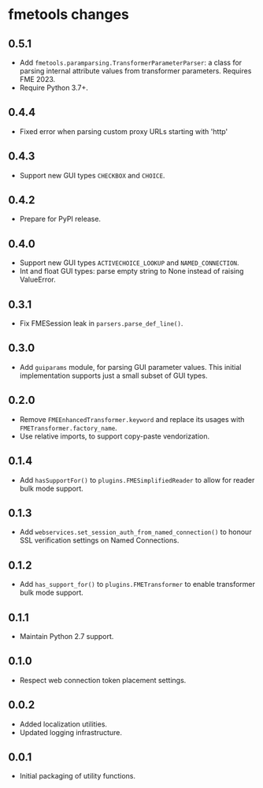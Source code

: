 # fmetools changes

## 0.5.1

* Add `fmetools.paramparsing.TransformerParameterParser`: a class for parsing
  internal attribute values from transformer parameters. Requires FME 2023.
* Require Python 3.7+.

## 0.4.4

* Fixed error when parsing custom proxy URLs starting with 'http'

## 0.4.3

* Support new GUI types `CHECKBOX` and `CHOICE`.

## 0.4.2

* Prepare for PyPI release.

## 0.4.0

* Support new GUI types `ACTIVECHOICE_LOOKUP` and `NAMED_CONNECTION`.
* Int and float GUI types: parse empty string to None instead of raising ValueError.

## 0.3.1

* Fix FMESession leak in `parsers.parse_def_line()`.

## 0.3.0

* Add `guiparams` module, for parsing GUI parameter values.
  This initial implementation supports just a small subset of GUI types.

## 0.2.0

* Remove `FMEEnhancedTransformer.keyword` and replace its usages with `FMETransformer.factory_name`.
* Use relative imports, to support copy-paste vendorization.

## 0.1.4

* Add `hasSupportFor()` to `plugins.FMESimplifiedReader` to allow for reader bulk mode support.

## 0.1.3

* Add `webservices.set_session_auth_from_named_connection()` to honour SSL verification settings on Named Connections.

## 0.1.2

* Add `has_support_for()` to `plugins.FMETransformer` to enable transformer bulk mode support.

## 0.1.1

* Maintain Python 2.7 support.

## 0.1.0

* Respect web connection token placement settings.

## 0.0.2

* Added localization utilities.
* Updated logging infrastructure.

## 0.0.1

* Initial packaging of utility functions.
